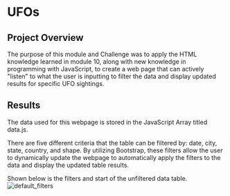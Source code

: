 # UFOs
## Project Overview 
The purpose of this module and Challenge was to apply the HTML knowledge learned in module 10, along with new knowledge in programming with JavaScript, to create a web page that can actively "listen" to what the user is inputting to filter the data and display updated results for specific UFO sightings.
  

## Results
The data used for this webpage is stored in the JavaScript Array titled data.js. 

There are five different criteria that the table can be filtered by: date, city, state, country, and shape. By utilizing Bootstrap, these filters allow the user to dynamically update the webpage to automatically apply the filters to the data and display the updated table results. 

Shown below is the filters and start of the unfiltered data table. 
![default_filters](default_filters_table.png)


